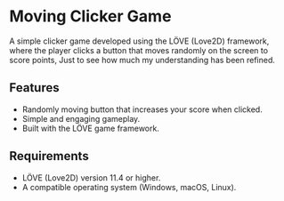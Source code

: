 # Moving Clicker Game

A simple clicker game developed using the LÖVE (Love2D) framework, where the player clicks a button that moves randomly on the screen to score points, Just to see how much my understanding has been refined.

## Features

- Randomly moving button that increases your score when clicked.
- Simple and engaging gameplay.
- Built with the LÖVE game framework.

## Requirements

- LÖVE (Love2D) version 11.4 or higher.
- A compatible operating system (Windows, macOS, Linux).
